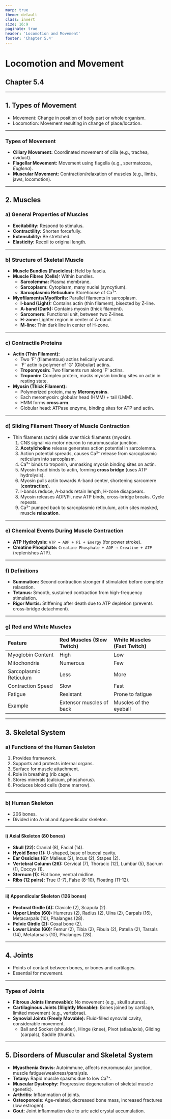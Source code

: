 ```yaml
---
marp: true
theme: default
class: invert
size: 16:9
paginate: true
header: 'Locomotion and Movement'
footer: 'Chapter 5.4'
---
```


# Locomotion and Movement

## Chapter 5.4

---

## 1. Types of Movement

*   Movement: Change in position of body part or whole organism.
*   Locomotion: Movement resulting in change of place/location.

---

### Types of Movement

*   **Ciliary Movement:** Coordinated movement of cilia (e.g., trachea, oviduct).
*   **Flagellar Movement:** Movement using flagella (e.g., spermatozoa, *Euglena*).
*   **Muscular Movement:** Contraction/relaxation of muscles (e.g., limbs, jaws, locomotion).

---

## 2. Muscles

### a) General Properties of Muscles

*   **Excitability:** Respond to stimulus.
*   **Contractility:** Shorten forcefully.
*   **Extensibility:** Be stretched.
*   **Elasticity:** Recoil to original length.

---

### b) Structure of Skeletal Muscle

*   **Muscle Bundles (Fascicles):** Held by fascia.
*   **Muscle Fibres (Cells):** Within bundles.
    *   **Sarcolemma:** Plasma membrane.
    *   **Sarcoplasm:** Cytoplasm, many nuclei (syncytium).
    *   **Sarcoplasmic Reticulum:** Storehouse of Ca²⁺.
*   **Myofilaments/Myofibrils:** Parallel filaments in sarcoplasm.
    *   **I-band (Light):** Contains actin (thin filament), bisected by Z-line.
    *   **A-band (Dark):** Contains myosin (thick filament).
    *   **Sarcomere:** Functional unit, between two Z-lines.
    *   **H-zone:** Lighter region in center of A-band.
    *   **M-line:** Thin dark line in center of H-zone.

---

### c) Contractile Proteins

*   **Actin (Thin Filament):**
    *   Two 'F' (filamentous) actins helically wound.
    *   'F' actin is polymer of 'G' (Globular) actins.
    *   **Tropomyosin:** Two filaments run along 'F' actins.
    *   **Troponin:** Complex protein, masks myosin binding sites on actin in resting state.
*   **Myosin (Thick Filament):**
    *   Polymerized protein, many **Meromyosins**.
    *   Each meromyosin: globular head (HMM) + tail (LMM).
    *   HMM forms **cross arm**.
    *   Globular head: ATPase enzyme, binding sites for ATP and actin.

---

### d) Sliding Filament Theory of Muscle Contraction

*   Thin filaments (actin) slide over thick filaments (myosin).
    1.  CNS signal via motor neuron to neuromuscular junction.
    2.  **Acetylcholine** release generates action potential in sarcolemma.
    3.  Action potential spreads, causes Ca²⁺ release from sarcoplasmic reticulum into sarcoplasm.
    4.  Ca²⁺ binds to troponin, unmasking myosin binding sites on actin.
    5.  Myosin head binds to actin, forming **cross bridge** (uses ATP hydrolysis).
    6.  Myosin pulls actin towards A-band center, shortening sarcomere (**contraction**).
    7.  I-bands reduce, A-bands retain length, H-zone disappears.
    8.  Myosin releases ADP/Pi, new ATP binds, cross-bridge breaks. Cycle repeats.
    9.  Ca²⁺ pumped back to sarcoplasmic reticulum, actin sites masked, muscle **relaxation**.

---

### e) Chemical Events During Muscle Contraction

*   **ATP Hydrolysis:** `ATP → ADP + Pi + Energy` (for power stroke).
*   **Creatine Phosphate:** `Creatine Phosphate + ADP → Creatine + ATP` (replenishes ATP).

---

### f) Definitions

*   **Summation:** Second contraction stronger if stimulated before complete relaxation.
*   **Tetanus:** Smooth, sustained contraction from high-frequency stimulation.
*   **Rigor Mortis:** Stiffening after death due to ATP depletion (prevents cross-bridge detachment).

---

### g) Red and White Muscles

| Feature | Red Muscles (Slow Twitch) | White Muscles (Fast Twitch) |
| :--- | :--- | :--- |
| Myoglobin Content | High | Low |
| Mitochondria | Numerous | Few |
| Sarcoplasmic Reticulum | Less | More |
| Contraction Speed | Slow | Fast |
| Fatigue | Resistant | Prone to fatigue |
| Example | Extensor muscles of back | Muscles of the eyeball |

---

## 3. Skeletal System

### a) Functions of the Human Skeleton

1.  Provides framework.
2.  Supports and protects internal organs.
3.  Surface for muscle attachment.
4.  Role in breathing (rib cage).
5.  Stores minerals (calcium, phosphorus).
6.  Produces blood cells (bone marrow).

---

### b) Human Skeleton

*   206 bones.
*   Divided into Axial and Appendicular skeleton.

---

#### i) Axial Skeleton (80 bones)

*   **Skull (22):** Cranial (8), Facial (14).
*   **Hyoid Bone (1):** U-shaped, base of buccal cavity.
*   **Ear Ossicles (6):** Malleus (2), Incus (2), Stapes (2).
*   **Vertebral Column (26):** Cervical (7), Thoracic (12), Lumbar (5), Sacrum (1), Coccyx (1).
*   **Sternum (1):** Flat bone, ventral midline.
*   **Ribs (12 pairs):** True (1-7), False (8-10), Floating (11-12).

---

#### ii) Appendicular Skeleton (126 bones)

*   **Pectoral Girdle (4):** Clavicle (2), Scapula (2).
*   **Upper Limbs (60):** Humerus (2), Radius (2), Ulna (2), Carpals (16), Metacarpals (10), Phalanges (28).
*   **Pelvic Girdle (2):** Coxal bone (2).
*   **Lower Limbs (60):** Femur (2), Tibia (2), Fibula (2), Patella (2), Tarsals (14), Metatarsals (10), Phalanges (28).

---

## 4. Joints

*   Points of contact between bones, or bones and cartilages.
*   Essential for movement.

---

### Types of Joints

*   **Fibrous Joints (Immovable):** No movement (e.g., skull sutures).
*   **Cartilaginous Joints (Slightly Movable):** Bones joined by cartilage, limited movement (e.g., vertebrae).
*   **Synovial Joints (Freely Movable):** Fluid-filled synovial cavity, considerable movement.
    *   Ball and Socket (shoulder), Hinge (knee), Pivot (atlas/axis), Gliding (carpals), Saddle (thumb).

---

## 5. Disorders of Muscular and Skeletal System

*   **Myasthenia Gravis:** Autoimmune, affects neuromuscular junction, muscle fatigue/weakness/paralysis.
*   **Tetany:** Rapid muscle spasms due to low Ca²⁺.
*   **Muscular Dystrophy:** Progressive degeneration of skeletal muscle (genetic).
*   **Arthritis:** Inflammation of joints.
*   **Osteoporosis:** Age-related, decreased bone mass, increased fractures (low estrogen).
*   **Gout:** Joint inflammation due to uric acid crystal accumulation.
